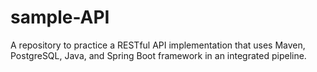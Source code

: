 # sample-API
A repository to practice a RESTful API implementation that uses Maven, PostgreSQL, Java, and Spring Boot framework in an integrated pipeline.
